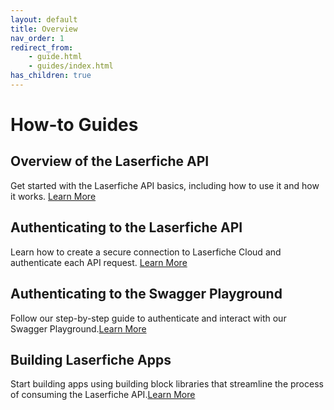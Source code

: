 ```yaml
---
layout: default
title: Overview
nav_order: 1
redirect_from:
    - guide.html
    - guides/index.html
has_children: true
---
```

<!--Copyright (c) Laserfiche.
Licensed under the MIT License. See LICENSE in the project root for license information.-->

# How-to Guides

## Overview of the Laserfiche API

Get started with the Laserfiche API basics, including how to use it and how it works. [Learn More](./docs/overview/guide_overview-of-the-laserfiche-api/)


## Authenticating to the Laserfiche API

Learn how to create a secure connection to Laserfiche Cloud and authenticate each API request. [Learn More](./docs/api/authentication/guide_authenticate-to-the-laserfiche-api)

## Authenticating to the Swagger Playground

Follow our step-by-step guide to authenticate and interact with our Swagger Playground.[Learn More](./docs/api/authentication/guide_authenticating-to-the-swagger-playground/)

## Building Laserfiche Apps

Start building apps using building block libraries that streamline the process of consuming the Laserfiche API.[Learn More](./docs/guides/guide_building-apps/) 